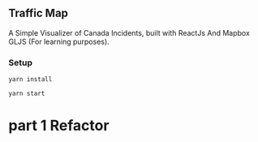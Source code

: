 ## Traffic Map

A Simple Visualizer of Canada Incidents, built with ReactJs And Mapbox GLJS (For learning purposes).

### Setup

`yarn install`

`yarn start`

# part 1 Refactor
